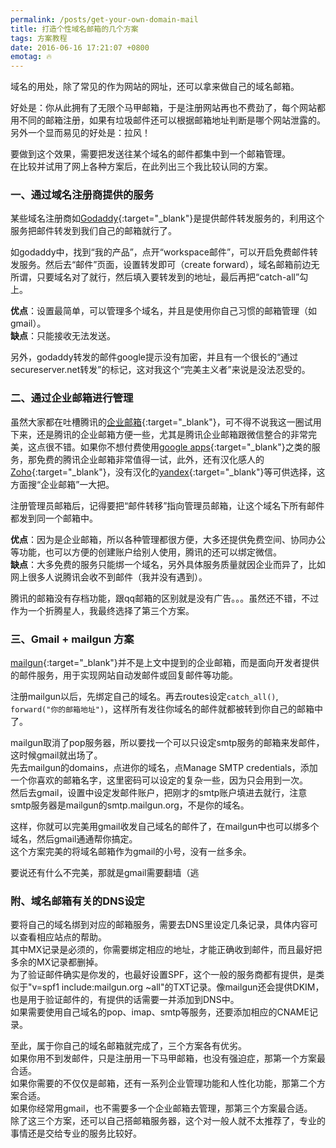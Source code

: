 ```yaml
---
permalink: /posts/get-your-own-domain-mail
title: 打造个性域名邮箱的几个方案
tags: 方案教程
date: 2016-06-16 17:21:07 +0800
emotag: 🔥
---
```


域名的用处，除了常见的作为网站的网址，还可以拿来做自己的域名邮箱。  

好处是：你从此拥有了无限个马甲邮箱，于是注册网站再也不费劲了，每个网站都用不同的邮箱注册，如果有垃圾邮件还可以根据邮箱地址判断是哪个网站泄露的。  
另外一个显而易见的好处是：拉风！  

要做到这个效果，需要把发送往某个域名的邮件都集中到一个邮箱管理。  
在比较并试用了网上各种方案后，在此列出三个我比较认同的方案。


### 一、通过域名注册商提供的服务  
某些域名注册商如[Godaddy](https://www.godaddy.com){:target="_blank"}是提供邮件转发服务的，利用这个服务把邮件转发到我们自己的邮箱就行了。  

如godaddy中，找到“我的产品”，点开“workspace邮件”，可以开启免费邮件转发服务。然后去“邮件”页面，设置转发即可（create forward），域名邮箱前边无所谓，只要域名对了就行，然后填入要转发到的地址，最后再把“catch-all”勾上。

**优点**：设置最简单，可以管理多个域名，并且是使用你自己习惯的邮箱管理（如gmail）。  
**缺点**：只能接收无法发送。  

另外，godaddy转发的邮件google提示没有加密，并且有一个很长的“通过secureserver.net转发”的标记，这对我这个“完美主义者”来说是没法忍受的。


### 二、通过企业邮箱进行管理
虽然大家都在吐槽腾讯的[企业邮箱](http://exmail.qq.com){:target="_blank"}，可不得不说我这一圈试用下来，还是腾讯的企业邮箱方便一些，尤其是腾讯企业邮箱跟微信整合的非常完美，这点很不错。如果你不想付费使用[google apps](https://apps.google.com/){:target="_blank"}之类的服务，那免费的腾讯企业邮箱非常值得一试，此外，还有汉化感人的[Zoho](https://www.zoho.com/){:target="_blank"}，没有汉化的[yandex](https://domain.yandex.com/domains_add/){:target="_blank"}等可供选择，这方面搜“企业邮箱”一大把。

注册管理员邮箱后，记得要把“邮件转移”指向管理员邮箱，让这个域名下所有邮件都发到同一个邮箱中。

**优点**：因为是企业邮箱，所以各种管理都很方便，大多还提供免费空间、协同办公等功能，也可以方便的创建账户给别人使用，腾讯的还可以绑定微信。  
**缺点**：大多免费的服务只能绑一个域名，另外具体服务质量就因企业而异了，比如网上很多人说腾讯会收不到邮件（我并没有遇到）。  

腾讯的邮箱没有存档功能，跟qq邮箱的区别就是没有广告。。。虽然还不错，不过作为一个折腾星人，我最终选择了第三个方案。


### 三、Gmail + mailgun 方案
[mailgun](http://mailgun.org){:target="_blank"}并不是上文中提到的企业邮箱，而是面向开发者提供的邮件服务，用于实现网站自动发邮件或回复邮件等功能。

注册mailgun以后，先绑定自己的域名。再去routes设定`catch_all()`, `forward("你的邮箱地址")`，这样所有发往你域名的邮件就都被转到你自己的邮箱中了。

mailgun取消了pop服务器，所以要找一个可以只设定smtp服务的邮箱来发邮件，这时候gmail就出场了。  
先去mailgun的domains，点进你的域名，点Manage SMTP credentials，添加一个你喜欢的邮箱名字，这里密码可以设定的复杂一些，因为只会用到一次。  
然后去gmail，设置中设定发邮件账户，把刚才的smtp账户填进去就行，注意smtp服务器是mailgun的smtp.mailgun.org，不是你的域名。  

这样，你就可以完美用gmail收发自己域名的邮件了，在mailgun中也可以绑多个域名，然后gmail通通帮你搞定。  
这个方案完美的将域名邮箱作为gmail的小号，没有一丝多余。  

要说还有什么不完美，那就是gmail需要翻墙（逃


### 附、域名邮箱有关的DNS设定
要将自己的域名绑到对应的邮箱服务，需要去DNS里设定几条记录，具体内容可以查看相应站点的帮助。  
其中MX记录是必须的，你需要绑定相应的地址，才能正确收到邮件，而且最好把多余的MX记录都删掉。  
为了验证邮件确实是你发的，也最好设置SPF，这个一般的服务商都有提供，是类似于"v=spf1 include:mailgun.org ~all"的TXT记录。像mailgun还会提供DKIM，也是用于验证邮件的，有提供的话需要一并添加到DNS中。  
如果需要使用自己域名的pop、imap、smtp等服务，还要添加相应的CNAME记录。


至此，属于你自己的域名邮箱就完成了，三个方案各有优劣。  
如果你用不到发邮件，只是注册用一下马甲邮箱，也没有强迫症，那第一个方案最合适。  
如果你需要的不仅仅是邮箱，还有一系列企业管理功能和人性化功能，那第二个方案合适。  
如果你经常用gmail，也不需要多一个企业邮箱去管理，那第三个方案最合适。  
除了这三个方案，还可以自己搭邮箱服务器，这个对一般人就不太推荐了，专业的事情还是交给专业的服务比较好。  